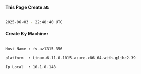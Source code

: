 
   
#### This Page Create at:

```bash

2025-06-03 - 22:48:40 UTC

```

#### Create By Machine:

```bash

Host Name : fv-az1315-356

platform  : Linux-6.11.0-1015-azure-x86_64-with-glibc2.39

Ip Local  : 10.1.0.148

```

